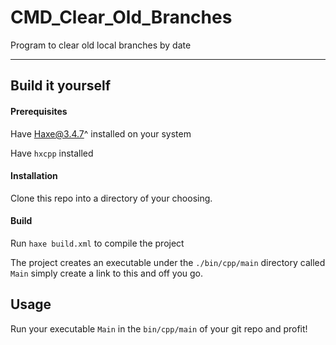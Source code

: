 # CMD_Clear_Old_Branches
Program to clear old local branches by date

___
## Build it yourself

#### Prerequisites

Have Haxe@3.4.7^ installed on your system

Have `hxcpp` installed

#### Installation

Clone this repo into a directory of your choosing.

#### Build

Run `haxe build.xml` to compile the project 

The project creates an executable under the `./bin/cpp/main` directory called `Main` simply create a link to this and off you go.

## Usage

Run your executable `Main` in the `bin/cpp/main` of your git repo and profit!

